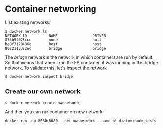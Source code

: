 # Container networking
List existing networks:
```
$ docker network ls
NETWORK ID          NAME                DRIVER
075b9f628ccc        none                null
be0f7178486c        host                host
8022115322ec        bridge              bridge
```

The *bridge* network is the network in which containers are run by default. So that means that when I ran the ES container, it was running in this bridge network. To validate this, let's inspect the network

```
$ docker network inspect bridge
```


## Create our own network

```
$ docker network create ownnetwork
```
And then you can run container on new network:
```
docker run -dp 8080:8080 --net ownnetwork --name nt diatom:node_tests
```
